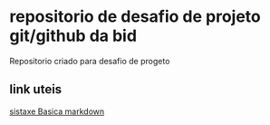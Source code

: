#  repositorio de desafio de projeto git/github da bid
Repositorio criado para desafio de progeto

## link uteis
[sistaxe Basica markdown](markdownguide.org/basic-syntax/)

